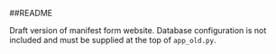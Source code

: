 ##README

Draft version of manifest form website. Database configuration is not included and must be supplied at the top of `app_old.py`.